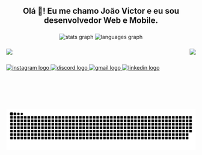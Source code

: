 <h2 align="center">Olá 👋! Eu me chamo João Victor e eu sou desenvolvedor Web e Mobile.</h2>

###

<div align="center">
  <img src="https://github-readme-stats.vercel.app/api?username=SondTheAnime&hide_title=false&hide_rank=false&show_icons=true&include_all_commits=true&count_private=true&disable_animations=false&theme=nord&locale=pt-br&hide_border=false" height="150" alt="stats graph"  />
  <img src="https://github-readme-stats.vercel.app/api/top-langs?username=SondTheAnime&locale=pt-br&hide_title=false&layout=compact&card_width=320&langs_count=5&theme=nord&hide_border=false" height="150" alt="languages graph"  />
</div>


###

<img align="right" height="160" src="https://i.giphy.com/media/v1.Y2lkPTc5MGI3NjExdXR6ZDdvNWF5cHFrOGN5ajgyYzVxZDZ6ajV5ZnE1bzg3dTZwcHo1MSZlcD12MV9pbnRlcm5hbF9naWZfYnlfaWQmY3Q9Zw/QDjpIL6oNCVZ4qzGs7/giphy.gif"  />

###

<div align="left">
  <p>
    <a href="https://skillicons.dev">
      <img src="https://skillicons.dev/icons?i=html,css,tailwind,js,ts,python,lua,django,react,next,node,selenium,linux,git,docker,sqlite,postgres,mysql,firebase,vercel, discord, bots"/>
    </a>
  </p>
</div>

###

<div align="left">
  <a href="https://www.instagram.com/coldthecold/" target="_blank">
    <img src="https://img.shields.io/static/v1?message=Instagram&logo=instagram&label=&color=E4405F&logoColor=white&labelColor=&style=for-the-badge" height="35" alt="instagram logo"  />
  </a>
  <a href="https://discord.com/users/sondtheanime/" target="_blank">
    <img src="https://img.shields.io/static/v1?message=Discord&logo=discord&label=&color=7289DA&logoColor=white&labelColor=&style=for-the-badge" height="35" alt="discord logo"  />
  </a>
  <a href="mailto:joaovictorbrtor2@gmail.com" target="_blank">
    <img src="https://img.shields.io/static/v1?message=Gmail&logo=gmail&label=&color=D14836&logoColor=white&labelColor=&style=for-the-badge" height="35" alt="gmail logo"  />
  </a>
  <a href="https://www.linkedin.com/in/sondtheanime/" target="_blank">
    <img src="https://img.shields.io/static/v1?message=LinkedIn&logo=linkedin&label=&color=0077B5&logoColor=white&labelColor=&style=for-the-badge" height="35" alt="linkedin logo"  />
  </a>
</div>

###

<br clear="both">

<img src="https://raw.githubusercontent.com/SondTheAnime/SondTheAnime/output/snake.svg" alt="Snake animation" />

###
